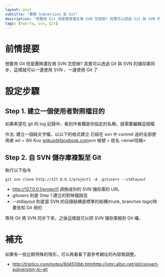 ```yaml
---
layout: post
subtitle: "遷移 Subversion 至 Git"
description: "想要用 Git 但是團隊還在用 SVN 怎麼辦? 其實可以透過 Git 與 SVN 的儲存庫同步，這樣就可以一邊使用 SVN ，一邊使用 Git 了"
tags: [how-to, svn, git]
---
```



# 前情提要

想要用 Git 但是團隊還在用 SVN 怎麼辦? 其實可以透過 Git 與 SVN 的儲存庫同步，這樣就可以一邊使用 SVN ，一邊使用 Git 了


# 設定步驟

## Step 1. 建立一個使用者對照檔目的

如果希望在 git 的 log 記錄中，看到作者欄是你指定的名稱，就需要編輯這個檔

作法: 建立一個純文字檔，以以下的格式建立 已經在 svn 中 commit 過的全部使用者 wii = Wii Kuo <wiikuo@facebook.com>svn 帳號 = 姓名 <email信箱>


## Step 2. 自 SVN 儲存庫複製至 Git

執行以下指令

`git svn clone http://127.0.0.1/project1 -A .gitusers --stdlayout`

* http://127.0.0.1/project1 請換成你的 SVN 儲存庫的 URL
* gitusers 則是 Step 1 建立的對映檔路徑
* --stdlayout 則是當 SVN 的目錄結構是標準的結構(trunk, branches tags)時要告知 Git 用的

等待 Git 將 SVN 同步下來，之後這樣就可以把 SVN 儲存庫搬到 Git 囉。


# 補充

如果有一些比較特殊的情形，可以再看看下面參考網址的內容做調整。

* http://triptico.com/notes/8d4510bb.htmlhttp://john.albin.net/git/convert-subversion-to-git

